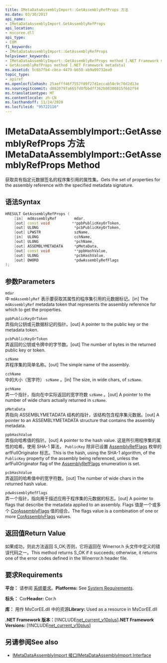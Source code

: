 ```yaml
---
title: IMetaDataAssemblyImport::GetAssemblyRefProps 方法
ms.date: 03/30/2017
api_name:
- IMetaDataAssemblyImport.GetAssemblyRefProps
api_location:
- mscoree.dll
api_type:
- COM
f1_keywords:
- IMetaDataAssemblyImport::GetAssemblyRefProps
helpviewer_keywords:
- IMetaDataAssemblyImport::GetAssemblyRefProps method [.NET Framework metadata]
- GetAssemblyRefProps method [.NET Framework metadata]
ms.assetid: 5c6b7fb4-cbca-4479-b650-ab9a99732ea0
topic_type:
- apiref
ms.openlocfilehash: 25aefff46f7557f89f27d1eccab58c9c70d2d13e
ms.sourcegitcommit: d8020797a6657d0fbbdff362b80300815f682f94
ms.translationtype: MT
ms.contentlocale: zh-CN
ms.lasthandoff: 11/24/2020
ms.locfileid: "95722110"
---
```

# <a name="imetadataassemblyimportgetassemblyrefprops-method"></a><span data-ttu-id="db9b2-102">IMetaDataAssemblyImport::GetAssemblyRefProps 方法</span><span class="sxs-lookup"><span data-stu-id="db9b2-102">IMetaDataAssemblyImport::GetAssemblyRefProps Method</span></span>

<span data-ttu-id="db9b2-103">获取具有指定元数据签名的程序集引用的属性集。</span><span class="sxs-lookup"><span data-stu-id="db9b2-103">Gets the set of properties for the assembly reference with the specified metadata signature.</span></span>  
  
## <a name="syntax"></a><span data-ttu-id="db9b2-104">语法</span><span class="sxs-lookup"><span data-stu-id="db9b2-104">Syntax</span></span>  
  
```cpp  
HRESULT GetAssemblyRefProps (  
    [in]  mdAssemblyRef        mdar,
    [out] const void          **ppbPublicKeyOrToken,
    [out] ULONG                *pcbPublicKeyOrToken,
    [out] LPWSTR               szName,
    [in]  ULONG                cchName,
    [out] ULONG                *pchName,
    [out] ASSEMBLYMETADATA     *pMetaData,
    [out] const void           **ppbHashValue,
    [out] ULONG                *pcbHashValue,
    [out] DWORD                *pdwAssemblyRefFlags  
);  
```  
  
## <a name="parameters"></a><span data-ttu-id="db9b2-105">参数</span><span class="sxs-lookup"><span data-stu-id="db9b2-105">Parameters</span></span>  

 `mdar`  
 <span data-ttu-id="db9b2-106">中 `mdAssemblyRef` 表示要获取其属性的程序集引用的元数据标记。</span><span class="sxs-lookup"><span data-stu-id="db9b2-106">[in] The `mdAssemblyRef` metadata token that represents the assembly reference for which to get the properties.</span></span>  
  
 `ppbPublicKeyOrToken`  
 <span data-ttu-id="db9b2-107">弄指向公钥或元数据标记的指针。</span><span class="sxs-lookup"><span data-stu-id="db9b2-107">[out] A pointer to the public key or the metadata token.</span></span>  
  
 `pcbPublicKeyOrToken`  
 <span data-ttu-id="db9b2-108">弄返回的公钥或令牌中的字节数。</span><span class="sxs-lookup"><span data-stu-id="db9b2-108">[out] The number of bytes in the returned public key or token.</span></span>  
  
 `szName`  
 <span data-ttu-id="db9b2-109">弄程序集的简单名称。</span><span class="sxs-lookup"><span data-stu-id="db9b2-109">[out] The simple name of the assembly.</span></span>  
  
 `cchName`  
 <span data-ttu-id="db9b2-110">中的大小（宽字符） `szName` 。</span><span class="sxs-lookup"><span data-stu-id="db9b2-110">[in] The size, in wide chars, of `szName`.</span></span>  
  
 `pchName`  
 <span data-ttu-id="db9b2-111">弄一个指针，指向在中实际返回的宽字符数 `szName` 。</span><span class="sxs-lookup"><span data-stu-id="db9b2-111">[out] A pointer to the number of wide chars actually returned in `szName`.</span></span>  
  
 `pMetaData`  
 <span data-ttu-id="db9b2-112">弄指向 ASSEMBLYMETADATA 结构的指针，该结构包含程序集元数据。</span><span class="sxs-lookup"><span data-stu-id="db9b2-112">[out] A pointer to an ASSEMBLYMETADATA structure that contains the assembly metadata.</span></span>  
  
 `ppbHashValue`  
 <span data-ttu-id="db9b2-113">弄指向哈希值的指针。</span><span class="sxs-lookup"><span data-stu-id="db9b2-113">[out] A pointer to the hash value.</span></span> <span data-ttu-id="db9b2-114">这是所引用程序集的属性的哈希，使用 SHA-1 算法， `PublicKey` 除非已设置 [AssemblyRefFlags](assemblyrefflags-enumeration.md) 枚举的 arfFullOriginator 标志。</span><span class="sxs-lookup"><span data-stu-id="db9b2-114">This is the hash, using the SHA-1 algorithm, of the `PublicKey` property of the assembly being referenced, unless the arfFullOriginator flag of the [AssemblyRefFlags](assemblyrefflags-enumeration.md) enumeration is set.</span></span>  
  
 `pcbHashValue`  
 <span data-ttu-id="db9b2-115">弄返回的哈希值中的宽字符数。</span><span class="sxs-lookup"><span data-stu-id="db9b2-115">[out] The number of wide chars in the returned hash value.</span></span>  
  
 `pdwAssemblyRefFlags`  
 <span data-ttu-id="db9b2-116">弄一个指针，指向用于描述应用于程序集的元数据的标志。</span><span class="sxs-lookup"><span data-stu-id="db9b2-116">[out] A pointer to flags that describe the metadata applied to an assembly.</span></span> <span data-ttu-id="db9b2-117">Flags 值是一个或多个 [CorAssemblyFlags](corassemblyflags-enumeration.md) 值的组合。</span><span class="sxs-lookup"><span data-stu-id="db9b2-117">The flags value is a combination of one or more [CorAssemblyFlags](corassemblyflags-enumeration.md) values.</span></span>  
  
## <a name="return-value"></a><span data-ttu-id="db9b2-118">返回值</span><span class="sxs-lookup"><span data-stu-id="db9b2-118">Return Value</span></span>  

 <span data-ttu-id="db9b2-119">如果成功，则此方法返回 S_OK;否则，它将返回在 Winerror.h 头文件中定义的错误代码之一。</span><span class="sxs-lookup"><span data-stu-id="db9b2-119">This method returns S_OK if it succeeds; otherwise, it returns one of the error codes defined in the Winerror.h header file.</span></span>  
  
## <a name="requirements"></a><span data-ttu-id="db9b2-120">要求</span><span class="sxs-lookup"><span data-stu-id="db9b2-120">Requirements</span></span>  

 <span data-ttu-id="db9b2-121">**平台：** 请参阅 [系统要求](../../get-started/system-requirements.md)。</span><span class="sxs-lookup"><span data-stu-id="db9b2-121">**Platforms:** See [System Requirements](../../get-started/system-requirements.md).</span></span>  
  
 <span data-ttu-id="db9b2-122">**标头：** Cor</span><span class="sxs-lookup"><span data-stu-id="db9b2-122">**Header:** Cor.h</span></span>  
  
 <span data-ttu-id="db9b2-123">**库：** 用作 MsCorEE.dll 中的资源</span><span class="sxs-lookup"><span data-stu-id="db9b2-123">**Library:** Used as a resource in MsCorEE.dll</span></span>  
  
 <span data-ttu-id="db9b2-124">**.NET Framework 版本：**[!INCLUDE[net_current_v10plus](../../../../includes/net-current-v10plus-md.md)]</span><span class="sxs-lookup"><span data-stu-id="db9b2-124">**.NET Framework Versions:** [!INCLUDE[net_current_v10plus](../../../../includes/net-current-v10plus-md.md)]</span></span>  
  
## <a name="see-also"></a><span data-ttu-id="db9b2-125">另请参阅</span><span class="sxs-lookup"><span data-stu-id="db9b2-125">See also</span></span>

- [<span data-ttu-id="db9b2-126">IMetaDataAssemblyImport 接口</span><span class="sxs-lookup"><span data-stu-id="db9b2-126">IMetaDataAssemblyImport Interface</span></span>](imetadataassemblyimport-interface.md)
